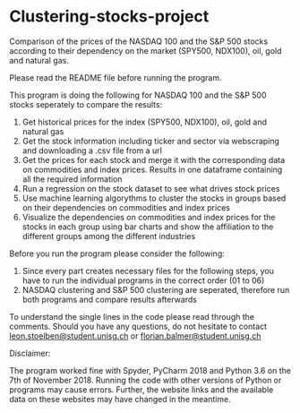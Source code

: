 # Clustering-stocks-project
Comparison of the prices of the NASDAQ 100 and the S&P 500 stocks according to their dependency on the market (SPY500, NDX100), oil, gold and natural gas. 

Please read the README file before running the program.

This program is doing the following for NASDAQ 100 and the S&P 500 stocks seperately to compare the results:
1. Get historical prices for the index (SPY500, NDX100), oil, gold and natural gas
2. Get the stock information including ticker and sector via webscraping and downloading a .csv file from a url
3. Get the prices for each stock and merge it with the corresponding data on commodities and index prices. Results in one dataframe containing all the required information
4. Run a regression on the stock dataset to see what drives stock prices
5. Use machine learning algorythms to cluster the stocks in groups based on their dependencies on commodities and index prices
6. Visualize the dependencies on commodities and index prices for the stocks in each group using bar charts and show the affiliation to the different groups among the different industries

Before you run the program please consider the following:
1. Since every part creates necessary files for the following steps, you have to run the individual programs in the correct order (01 to 06)
2. NASDAQ clustering and S&P 500 clustering are seperated, therefore run both programs and compare results afterwards

To understand the single lines in the code please read through the comments. Should you have any questions, do not hesitate to contact leon.stoelben@student.unisg.ch or florian.balmer@student.unisg.ch

Disclaimer:

The program worked fine with Spyder, PyCharm 2018 and Python 3.6 on the 7th of November 2018. Running the code with other versions of Python or programs may cause errors. Further, the website links and the available data on these websites may have changed in the meantime.

